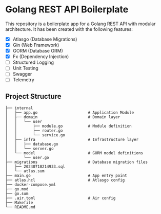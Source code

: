 # Golang REST API Boilerplate

This repository is a boilerplate app for a Golang REST API with modular architecture.
It has been created with the following features:

- [x] Atlasgo (Database Migrations)
- [x] Gin (Web Framework)
- [x] GORM (Database ORM)
- [x] Fx (Dependency Injection)
- [ ] Structured Logging
- [ ] Unit Testing
- [ ] Swagger
- [ ] Telemetry

## Project Structure

```
├── internal
│   ├── app.go                      # Application Module
│   ├── domain                      # Domain layer
│   │   └── user
│   │       ├── module.go           # Module definition
│   │       ├── router.go
│   │       └── service.go
│   ├── infra                       # Infrastructure layer
│   │   ├── database.go
│   │   └── server.go
│   └── model                       # GORM model definitions
│       └── user.go
├── migrations                      # Database migration files
│   ├── 20240710214933.sql
│   └── atlas.sum
├── main.go                         # App entry point
├── atlas.hcl                       # Atlasgo config
├── docker-compose.yml
├── go.mod
├── go.sum
├── .air.toml                       # Air config
├── Makefile
└── README.md
```
